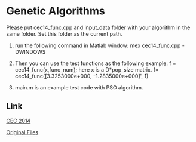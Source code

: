 # Genetic Algorithms

Please put cec14_func.cpp and input_data folder with your algorithm in the same folder. Set this folder as the current path.

1. run the following command in Matlab window:
   mex cec14_func.cpp -DWINDOWS
   
2. Then you can use the test functions as the following example:
   f = cec14_func(x,func_num); 
   here x is a D*pop_size matrix.
f= cec14_func([3.3253000e+000, -1.2835000e+000]', 1)

3. main.m is an example test code with PSO algorithm.

## Link
[CEC 2014][1]

[Original Files][2]

[1]:http://www.ntu.edu.sg/home/EPNSugan/index_files/CEC2014/CEC2014.htm
[2]:http://web.mysites.ntu.edu.sg/epnsugan/PublicSite/Shared%20Documents/Forms/AllItems.aspx?RootFolder=%2fepnsugan%2fPublicSite%2fShared%20Documents%2fCEC-2014&FolderCTID=&View=%7bDAF31868-97D8-4779-AE49-9CEC4DC3F310%7d
